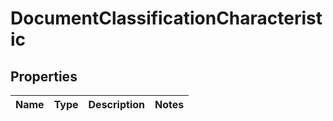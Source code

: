 
# DocumentClassificationCharacteristic

## Properties
Name | Type | Description | Notes
------------ | ------------- | ------------- | -------------




